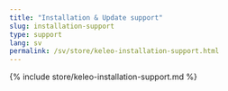 ```yaml
---
title: "Installation & Update support"
slug: installation-support
type: support
lang: sv
permalink: /sv/store/keleo-installation-support.html
---
```


{% include store/keleo-installation-support.md %}
